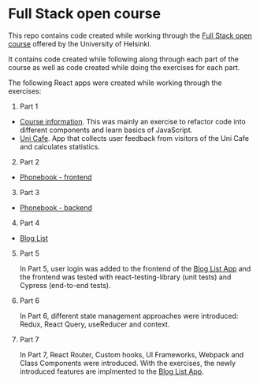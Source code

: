 # Full Stack open course

This repo contains code created while working through the [Full Stack open course](https://fullstackopen.com/en/) offered by the University of Helsinki.

It contains code created while following along through each part of the course as well as code created while doing the exercises for each part.

The following React apps were created while working through the exercises:

1. Part 1

- [Course information](https://github.com/btaskinen/fullstackopen/tree/main/part1/courseinfo). This was mainly an exercise to refactor code into different components and learn basics of JavaScript.
- [Uni Cafe](https://github.com/btaskinen/fullstackopen/tree/main/part1/unicafe). App that collects user feedback from visitors of the Uni Cafe and calculates statistics.

2. Part 2

- [Phonebook - frontend](https://github.com/btaskinen/fullstackopen/tree/main/part2/phonebook)

3. Part 3

- [Phonebook - backend](https://github.com/btaskinen/fullstackopen/tree/main/part3/phonebook-backend)

4. Part 4

- [Blog List](https://github.com/btaskinen/fullstackopen/tree/main/part4/blog-list)

5. Part 5

   In Part 5, user login was added to the frontend of the [Blog List App](https://github.com/btaskinen/fullstackopen/tree/main/part4/blog-list) and the frontend was tested with react-testing-library (unit tests) and Cypress (end-to-end tests).

6. Part 6

   In Part 6, different state management approaches were introduced: Redux, React Query, useReducer and context.

7. Part 7

   In Part 7, React Router, Custom hooks, UI Frameworks, Webpack and Class Components were introduced. With the exercises, the newly introduced features are implmented to the [Blog List App](https://github.com/btaskinen/fullstackopen/tree/main/part7/blog-list).
